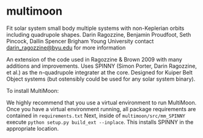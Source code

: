 # multimoon
Fit solar system small body multiple systems with non-Keplerian orbits including quadrupole shapes. 
Darin Ragozzine, Benjamin Proudfoot, Seth Pincock, Dallin Spencer
Brigham Young University
contact darin_ragozzine@byu.edu for more information

An extension of the code used in Ragozzine & Brown 2009 with many additions and improvements. Uses SPINNY (Simon Porter, Darin Ragozzine, et al.) as 
the n-quadrupole integrater at the core. Designed for Kuiper Belt Object systems (but ostensibly could be used for any solar system binary).

To install MultiMoon:

We highly recommend that you use a virtual environment to run MultiMoon. Once you have a virtual environment running, all package requirements are contained in `requirements.txt`
Next, inside of `multimoon/src/mm_SPINNY` execute `python setup.py build_ext --inplace`. This installs SPINNY in the appropriate location.

